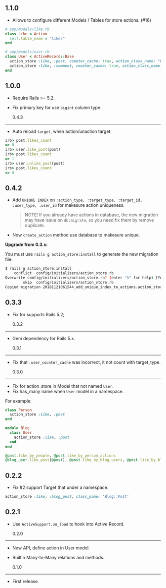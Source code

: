 ## 1.1.0

- Allows to configure different Models / Tables for store actions. (#16)

```rb
# app/models/like.rb
class Like < Action
  self.table_name = "likes"
end
```

```rb
# app/models/user.rb
class User < ActiveRecord::Base
  action_store :like, :post, counter_cache: true, action_class_name: "Like"
  action_store :like, :comment, counter_cache: true, action_class_name: "Like"
end
```

## 1.0.0

- Require Rails >= 5.2.
- Fix primary key for use `bigint` column type.

  0.4.3

---

- Auto reload `target`, when action/unaction target.

```rb
irb> post.likes_count
=> 0
irb> user.like_post(post)
irb> post.likes_count
=> 1
irb> user.unlike_post(post)
irb> post.likes_count
=> 0
```

## 0.4.2

- Add `UNIQUE INDEX` on `:action_type, :target_type, :target_id, :user_type, :user_id` for makesure action uniqueness.
  > NOTE! If you already have actions in database, the new migration may have issue on `db:migrate`,
  > so you need fix them by remove duplicate.
- Now `create_action` method use database to makesure unique.

**Upgrade from 0.3.x:**

You must use `rails g action_store:install` to generate the new migration file.

```bash
$ rails g action_store:install
    conflict  config/initializers/action_store.rb
Overwrite config/initializers/action_store.rb? (enter "h" for help) [Ynaqdhm] n
        skip  config/initializers/action_store.rb
Copied migration 20181121061544_add_unique_index_to_actions.action_store.rb from action_store
```

## 0.3.3

- Fix for supports Rails 5.2;

  0.3.2

---

- Gem dependency for Rails 5.x.

  0.3.1

---

- Fix that `:user_counter_cache` was incorrect, it not count with target_type.

  0.3.0

---

- Fix for action_store in Model that not named `User`.
- Fix has_many name when `User` model in a namespace.

For example:

```rb
class Person
  action_store :like, :post
end

module Blog
  class User
    action_store :like, :post
  end
end

@post.like_by_people, @post.like_by_person_actions
@blog_user.like_post(@post), @post.like_by_blog_users, @post.like_by_blog_user_actions
```

## 0.2.2

- Fix #2 support Target that under a namespace.

```rb
action_store :like, :blog_post, class_name: 'Blog::Post'
```

## 0.2.1

- Use `ActiveSupport.on_load` to hook into Active Record.

  0.2.0

---

- New API, define action in User model.
- Builtin Many-to-Many relations and methods.

  0.1.0

---

- First release.
